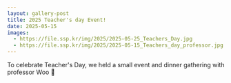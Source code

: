 ```yaml
---
layout: gallery-post
title: 2025 Teacher's day Event!
date: 2025-05-15
images:
  - https://file.ssp.kr/img/2025/2025-05-25_Teachers_Day.jpg
  - https://file.ssp.kr/img/2025/2025-05-15_Teachers_day_professor.jpg
---
```


To celebrate Teacher's Day, we held a small event and dinner gathering with professor Woo 🌸